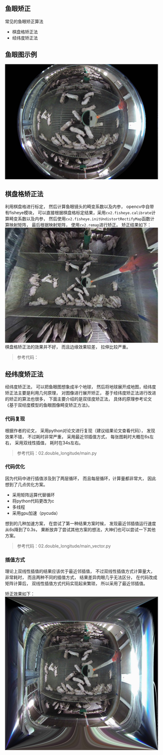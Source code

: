 ## 鱼眼矫正
常见的鱼眼矫正算法
- 棋盘格矫正法
- 经纬度矫正法

## 鱼眼图示例
![pig](imgs/pig.jpg)

## 棋盘格矫正法
利用棋盘格进行标定， 然后计算鱼眼镜头的畸变系数以及内参， opencv中自带有fisheye模块， 可以直接根据棋盘格标定结果，采用`cv2.fisheye.calibrate`计算畸变系数以及内参， 然后使用`cv2.fisheye.initUndistortRectifyMap`函数计算映射矩阵， 最后根据映射矩阵， 使用`cv2.remap`进行矫正。
矫正结果如下：
![棋盘格矫正法](imgs/pig_checkerboard.jpg)
棋盘格矫正法的效果并不好， 而且边缘效果较差， 拉伸比较严重。
> 参考代码：

## 经纬度矫正法
经纬度矫正法， 可以把鱼眼图想象成半个地球， 然后将地球展开成地图，经纬度矫正法主要是利用几何原理， 对图像进行展开矫正， 基于经纬度矫正法进行改进的矫正的算法也很多， 下面主要介绍的是双径度矫正法， 具体的原理参考论文《基于双经度模型的鱼眼图像畸变矫正方法》。

### 代码复现
根据作者的论文， 采用python对论文进行复现（建议结果论文查看代码）， 发现效果不错， 不过耗时非常严重， 采用最近邻插值方式， 每张图耗时大概在6s左右， 采用双线性插值， 耗时在34s左右。
> 参考代码：02.double_longitude/main.py

### 代码优化
因为代码中进行插值涉及到了两层循环， 而且每层循环，计算量都非常大， 因此想到了几点优化方案。
- 采用矩阵运算代替循环
- 将python代码更改为c
- 多线程
- 采用gpu加速（pycuda）

想到的几种加速方案， 在尝试了第一种结果方案时候， 发现最近邻插值运行速度从6s降到了0.3s， 果断放弃了尝试其他方案的想法，大神们也可以尝试一下其他方案。
> 参考代码：02.double_longitude/main_vector.py

### 插值方式
理论上双线性插值的结果应该优于最近邻插值， 不过双线性插值方式计算量大， 非常耗时， 而且两种不同的插值方式， 结果差异肉眼几乎无法区分， 在代码改成矩阵计算后， 双线性插值方式代码实现起来繁琐， 所以采用了最近邻插值。

矫正效果如下：
![经纬度矫正法](imgs/pig_vector_nearest.jpg)
